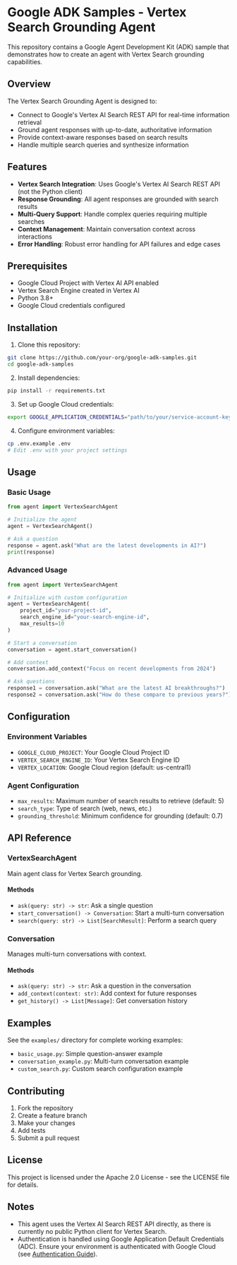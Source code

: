 # Google ADK Samples - Vertex Search Grounding Agent

This repository contains a Google Agent Development Kit (ADK) sample that demonstrates how to create an agent with Vertex Search grounding capabilities.

## Overview

The Vertex Search Grounding Agent is designed to:
- Connect to Google's Vertex AI Search REST API for real-time information retrieval
- Ground agent responses with up-to-date, authoritative information
- Provide context-aware responses based on search results
- Handle multiple search queries and synthesize information

## Features

- **Vertex Search Integration**: Uses Google's Vertex AI Search REST API (not the Python client)
- **Response Grounding**: All agent responses are grounded with search results
- **Multi-Query Support**: Handle complex queries requiring multiple searches
- **Context Management**: Maintain conversation context across interactions
- **Error Handling**: Robust error handling for API failures and edge cases

## Prerequisites

- Google Cloud Project with Vertex AI API enabled
- Vertex Search Engine created in Vertex AI
- Python 3.8+
- Google Cloud credentials configured

## Installation

1. Clone this repository:
```bash
git clone https://github.com/your-org/google-adk-samples.git
cd google-adk-samples
```

2. Install dependencies:
```bash
pip install -r requirements.txt
```

3. Set up Google Cloud credentials:
```bash
export GOOGLE_APPLICATION_CREDENTIALS="path/to/your/service-account-key.json"
```

4. Configure environment variables:
```bash
cp .env.example .env
# Edit .env with your project settings
```

## Usage

### Basic Usage

```python
from agent import VertexSearchAgent

# Initialize the agent
agent = VertexSearchAgent()

# Ask a question
response = agent.ask("What are the latest developments in AI?")
print(response)
```

### Advanced Usage

```python
from agent import VertexSearchAgent

# Initialize with custom configuration
agent = VertexSearchAgent(
    project_id="your-project-id",
    search_engine_id="your-search-engine-id",
    max_results=10
)

# Start a conversation
conversation = agent.start_conversation()

# Add context
conversation.add_context("Focus on recent developments from 2024")

# Ask questions
response1 = conversation.ask("What are the latest AI breakthroughs?")
response2 = conversation.ask("How do these compare to previous years?")
```

## Configuration

### Environment Variables

- `GOOGLE_CLOUD_PROJECT`: Your Google Cloud Project ID
- `VERTEX_SEARCH_ENGINE_ID`: Your Vertex Search Engine ID
- `VERTEX_LOCATION`: Google Cloud region (default: us-central1)

### Agent Configuration

- `max_results`: Maximum number of search results to retrieve (default: 5)
- `search_type`: Type of search (web, news, etc.)
- `grounding_threshold`: Minimum confidence for grounding (default: 0.7)

## API Reference

### VertexSearchAgent

Main agent class for Vertex Search grounding.

#### Methods

- `ask(query: str) -> str`: Ask a single question
- `start_conversation() -> Conversation`: Start a multi-turn conversation
- `search(query: str) -> List[SearchResult]`: Perform a search query

### Conversation

Manages multi-turn conversations with context.

#### Methods

- `ask(query: str) -> str`: Ask a question in the conversation
- `add_context(context: str)`: Add context for future responses
- `get_history() -> List[Message]`: Get conversation history

## Examples

See the `examples/` directory for complete working examples:

- `basic_usage.py`: Simple question-answer example
- `conversation_example.py`: Multi-turn conversation example
- `custom_search.py`: Custom search configuration example

## Contributing

1. Fork the repository
2. Create a feature branch
3. Make your changes
4. Add tests
5. Submit a pull request

## License

This project is licensed under the Apache 2.0 License - see the LICENSE file for details.

## Notes

- This agent uses the Vertex AI Search REST API directly, as there is currently no public Python client for Vertex Search.
- Authentication is handled using Google Application Default Credentials (ADC). Ensure your environment is authenticated with Google Cloud (see [Authentication Guide](https://cloud.google.com/docs/authentication/getting-started)).